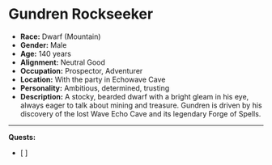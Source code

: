 # Gundren Rockseeker
- **Race:** Dwarf (Mountain)
- **Gender:** Male
- **Age:** 140 years
- **Alignment:** Neutral Good
- **Occupation:** Prospector, Adventurer
- **Location:** With the party in Echowave Cave
- **Personality:** Ambitious, determined, trusting
- **Description:** A stocky, bearded dwarf with a bright gleam in his eye, always eager to talk about mining and treasure. Gundren is driven by his discovery of the lost Wave Echo Cave and its legendary Forge of Spells.

---

**Quests:**
- [ ] 
